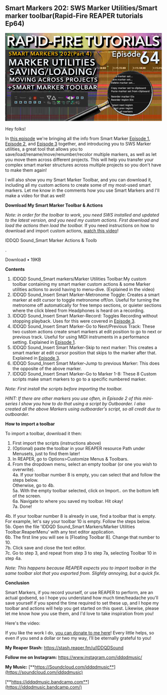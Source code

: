 ## Smart Markers 202: SWS Marker Utilities/Smart marker toolbar(Rapid-Fire REAPER tutorials Ep64)

![](/blog/rfrt/64/123.jpg)

Hey folks!

In [this episode](https://youtu.be/Vzx4F-IaCKw) we're bringing all the info from Smart Marker [Episode 1](https://youtu.be/Lu_Z5GFj0Ts), [Episode 2](https://youtu.be/88-aCc5dQ-k), and [Episode 3](https://youtu.be/QYRKtXG_5BU) together, and introducing you to SWS Marker utilities, a great tool that allows you to save/load/rename/move/renumber/recolor multiple markers, as well as let you move them across different projects. This will help you transfer your complex smart marker structures across multiple projects so you don't have to make them again!

I will also show you my Smart Marker Toolbar, and you can download it, including all my custom actions to create some of my most-used smart markers. Let me know in the comments how you use Smart Markers and I'll make a video for that as well!

**Download My Smart Marker Toolbar & Actions**

_Note: in order for the toolbar to work, you need SWS installed and updated to the latest version, and you need my custom actions. First download and load the actions then load the toolbar._ If you need instructions on how to download and import custom actions, [watch this video](https://www.youtube.com/watch?v=LGkB9EOn3sE)!

IDDQD Sound_Smart Marker Actions & Toolb

.

Download • 19KB

**Contents**

1. IDDQD Sound_Smart markers/Marker Utilities Toolbar:My custom toolbar containing my smart marker custom actions & some Marker utilities actions to avoid having to menu-dive. (Explained in the video)
2. IDDQD Sound_Insert Smart Marker-Metronome Toggle: Creates a smart marker at edit cursor to toggle metronome off/on. Useful for turning the metronome off automatically for free tempo sections, or quieter sections where the click bleed from Headphones is heard on a recording.
3. IDDQD Sound_Insert Smart Marker-Record: Toggles Recording without stopping playback. Uses for this were covered in [Episode 3](https://youtu.be/QYRKtXG_5BU).
4. IDDQD Sound_Insert Smart Marker-Go to Next/Previous Track: These two custom actions create smart markers at edit position to go to next or previous track. Useful for using MIDI instruments in a performance setting. Explained in [Episode 1](https://youtu.be/Lu_Z5GFj0Ts).
5. IDDQD Sound_Insert Smart Marker-Skip to next marker: This creates a smart marker at edit cursor position that skips to the marker after that. Explained in [Episode 3](https://youtu.be/QYRKtXG_5BU).
6. IDDQD Sound_Insert Smart Marker-Jump to previous Marker: This does the opposite of the above marker.
7. IDDQD Sound_Insert Smart Marker-Go to Marker 1-8: These 8 Custom scripts make smart markers to go to a specific numbered marker.

_Note: First install the scripts before importing the toolbar._

_HINT: If there are other markers you use often, in Episode 2 of this mini-series I show you how to do that using a script by Outboarder. I also created all the above Markers using outboarder's script, so all credit due to outboarder._

**How to import a toolbar**

To import a toolbar, download it then:

1. First import the scripts (instructions above)
2. (Optional) paste the toolbar in your REAPER resource Path under Menusets, just to find them later!
3. In REAPER, go to Options>Customize Menus & Toolbars.
4. From the dropdown menu, select an empty toolbar (or one you wish to overwrite).  
   4a. If your toolbar number 8 is empty, you can select that and follow the steps below.  
    Otherwise, go to 4b.  
   5a. With the empty toolbar selected, click on Import.. on the bottom left of the screen.  
   6a. Navigate to where you saved my toolbar. Hit okay!  
   7a. Done!

4b. If your toolbar number 8 is already in use, find a toolbar that is empty. For example, let's say your toolbar 10 is empty. Follow the steps below.  
5b. Open the file 'IDDQD Sound_Smart Markers/Marker Utilities Toolbar.ReaperMenu' with any text editor application.  
6b. The first line you will see is [Floating Toolbar 8]. Change that number to 10.  
7b. Click save and close the text editor.  
7c. Go to step 3, and repeat from step 3 to step 7a, selecting Toolbar 10 in step 4a.

_Note: This happens because REAPER expects you to import toolbar in the same toolbar slot that you exported from. Slightly annoying, but a quick fix._

**Conclusion**

Smart Markers, if you record yourself, or use REAPER to perform, are an actual godsend, so I hope you understand how much time/headache you'll save yourself if you spend the time required to set these up, and I hope my toolbar and actions will help you get started on this quest. Likewise, please let me know how you use them, and I'd love to take inspiration from you!

Here's the video:

<youtube id="Vzx4F-IaCKw"></youtube>

If you like the work I do, [you can donate to me here](http://www.buymeacoffee.com/iddqdsound)! Every little helps, so even if you send a dollar or two my way, I’ll be eternally grateful to you!

**My Reaper Stash:** <https://stash.reaper.fm/u/IDDQDSound>

**Follow me on Instagram:** <https://www.instagram.com/iddqdmusic/>

**My Music:** [**https://Soundcloud.com/iddqdmusic**](https://soundcloud.com/iddqdmusic)

[ ](https://soundcloud.com/iddqdmusic) [**https://iddqdmusic.bandcamp.com**](https://iddqdmusic.bandcamp.com/)

